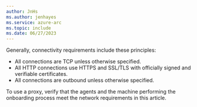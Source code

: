 ```yaml
---
author: JnHs
ms.author: jenhayes
ms.service: azure-arc
ms.topic: include
ms.date: 06/27/2023
---
```


Generally, connectivity requirements include these principles:

- All connections are TCP unless otherwise specified.
- All HTTP connections use HTTPS and SSL/TLS with officially signed and verifiable certificates.
- All connections are outbound unless otherwise specified.

To use a proxy, verify that the agents and the machine performing the onboarding process meet the network requirements in this article.